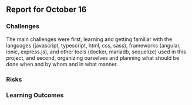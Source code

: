 
## Report for October 16

### Challenges

The main challenges were first, learning and getting familiar with the languages (javascript, typescript, html, css, sass),  frameworks (angular, ionic, express.js), and other tools (docker, mariadb, sequelize) used in this project, and second, organizing ourselves and planning what should be done when and by whom and in what manner.

### Risks


### Learning Outcomes




